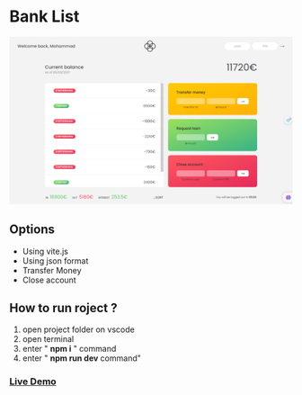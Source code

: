 # Bank List 
![banklist demo](./demo.png)

## Options
- Using vite.js 
- Using json format 
- Transfer Money
- Close account 

## How to run roject ?
1. open project folder on vscode
2. open terminal 
3. enter " **npm i** " command
4. enter " **npm run dev** command"

### [Live Demo](https://m-sadegh86.github.io/Bank-List)